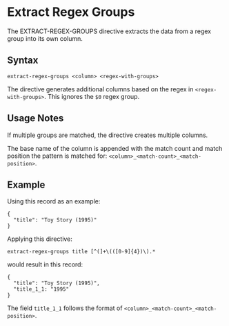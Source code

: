 # Extract Regex Groups

The EXTRACT-REGEX-GROUPS directive extracts the data from a regex group into its own
column.


## Syntax
```
extract-regex-groups <column> <regex-with-groups>
```

The directive generates additional columns based on the regex in `<regex-with-groups>`.
This ignores the `$0` regex group.


## Usage Notes

If multiple groups are matched, the directive creates multiple columns.

The base name of the column is appended with the match count and match position the
pattern is matched for: `<column>_<match-count>_<match-position>`.


## Example

Using this record as an example:
```
{
  "title": "Toy Story (1995)"
}
```

Applying this directive:
```
extract-regex-groups title [^(]+\(([0-9]{4})\).*
```

would result in this record:
```
{
  "title": "Toy Story (1995)",
  "title_1_1: "1995"
}
```

The field `title_1_1` follows the format of `<column>_<match-count>_<match-position>`.
